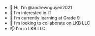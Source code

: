 - 👋 Hi, I’m @andrewnguyen2021
- 👀 I’m interested in IT
- 🌱 I’m currently learning at Grade 9
- 💞️ I’m looking to collaborate on LKB LLC
- 📫 I'm in LKB LLC

